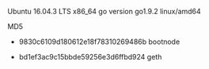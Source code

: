 Ubuntu 16.04.3 LTS x86_64
go version go1.9.2 linux/amd64

MD5
- 9830c6109d180612e18f78310269486b  bootnode

- bd1ef3ac9c15bbde59256e3d6ffbd924  geth
